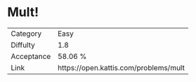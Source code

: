 # Mult!

<table>
    <tr>
        <td>Category</td>
        <td>Easy</td>
    </tr>
    <tr>
        <td>Diffulty</td>
        <td>1.8</td>
    </tr>
    <tr>
        <td>Acceptance</td>
        <td>58.06 %</td>
    </tr>
    <tr>
        <td>Link</td>
        <td>https://open.kattis.com/problems/mult</td>
    </tr>
</table>
